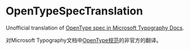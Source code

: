 # OpenTypeSpecTranslation

Unofficial translation of [OpenType spec in Microsoft Typography Docs](https://docs.microsoft.com/zh-cn/typography/opentype/spec/).

对Microsoft Typography文档中[OpenType规范](https://docs.microsoft.com/zh-cn/typography/opentype/spec/)的非官方的翻译。